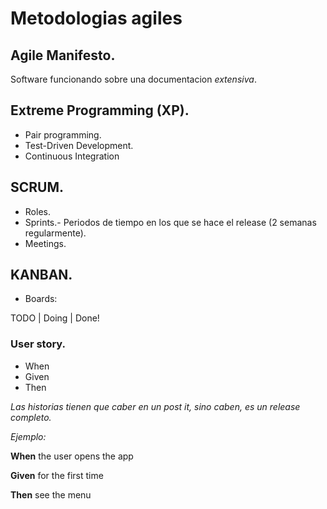 # Metodologias agiles

## Agile Manifesto.

Software funcionando sobre una documentacion *extensiva*.

## Extreme Programming (XP).

+ Pair programming.
+ Test-Driven Development.
+ Continuous Integration

## SCRUM.

+ Roles.
+ Sprints.- Periodos de tiempo en los que se hace el release (2 semanas regularmente).
+ Meetings.

## KANBAN.

+ Boards:

TODO | Doing | Done!

### User story.

+ When
+ Given
+ Then

*Las historias tienen que caber en un post it, sino caben, es un release completo.*

*Ejemplo:*

**When** the user opens the app

**Given** for the first time

**Then** see the menu